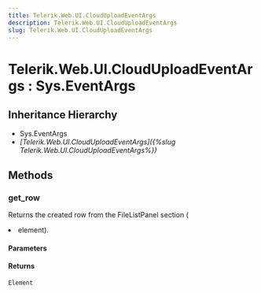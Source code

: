 ```yaml
---
title: Telerik.Web.UI.CloudUploadEventArgs
description: Telerik.Web.UI.CloudUploadEventArgs
slug: Telerik.Web.UI.CloudUploadEventArgs
---
```


# Telerik.Web.UI.CloudUploadEventArgs : Sys.EventArgs 

## Inheritance Hierarchy

* Sys.EventArgs
* *[Telerik.Web.UI.CloudUploadEventArgs]({%slug Telerik.Web.UI.CloudUploadEventArgs%})*


## Methods

### get_row

Returns the created row from the FileListPanel section (<LI> element).

#### Parameters

#### Returns

`Element` 

